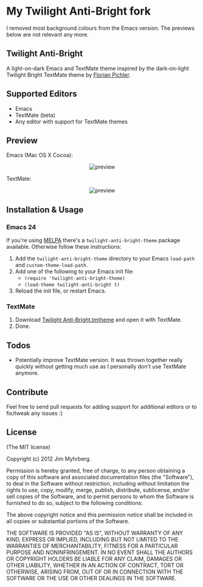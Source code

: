 # My Twilight Anti-Bright fork

I removed most background colours from the Emacs version. The previews below are not relevant any more.

## Twilight Anti-Bright

A light-on-dark Emacs and TextMate theme inspired by the dark-on-light
Twilight Bright TextMate theme by [Florian Pichler][pichfl].

[pichfl]: http://einserver.de/goodies

## Supported Editors

* Emacs
* TextMate (beta)
* Any editor with support for TextMate themes

## Preview

Emacs (Mac OS X Cocoa):

<div style="text-align: center">
  <img src="https://github.com/jimeh/twilight-anti-bright-theme/raw/master/preview/emacs-gui.png" alt="preview" />
</div>

TextMate:

<div style="text-align: center">
  <img src="https://github.com/jimeh/twilight-anti-bright-theme/raw/master/preview/textmate.png" alt="preview" />
</div>

## Installation & Usage

### Emacs 24

If you're using [MELPA][] there's a `twilight-anti-bright-theme` package
available. Otherwise follow these instructions:

[melpa]: http://melpa.milkbox.net/

1. Add the `twilight-anti-bright-theme` directory to your Emacs `load-path`
   and `custom-theme-load-path`.
2. Add one of the following to your Emacs init file:
    - `(require 'twilight-anti-bright-theme)`
    - `(load-theme twilight-anti-bright t)`
3. Reload the init file, or restart Emacs.

### TextMate

1. Download [Twilight Anti-Bright.tmtheme][tmtheme] and open it with TextMate.
2. Done.

[tmtheme]: https://github.com/jimeh/twilight-anti-bright-theme/raw/master/Twilight%20Anti-Bright.tmTheme

## Todos

* Potentially improve TextMate version. It was thrown together really quickly
  without getting much use as I personally don't use TextMate anymore.

## Contribute

Feel free to send pull requests for adding support for additional editors
or to fix/tweak any issues :)

## License

(The MIT license)

Copyright (c) 2012 Jim Myhrberg.

Permission is hereby granted, free of charge, to any person obtaining a copy
of this software and associated documentation files (the "Software"), to deal
in the Software without restriction, including without limitation the rights
to use, copy, modify, merge, publish, distribute, sublicense, and/or sell
copies of the Software, and to permit persons to whom the Software is
furnished to do so, subject to the following conditions:

The above copyright notice and this permission notice shall be included in all
copies or substantial portions of the Software.

THE SOFTWARE IS PROVIDED "AS IS", WITHOUT WARRANTY OF ANY KIND, EXPRESS OR
IMPLIED, INCLUDING BUT NOT LIMITED TO THE WARRANTIES OF MERCHANTABILITY,
FITNESS FOR A PARTICULAR PURPOSE AND NONINFRINGEMENT. IN NO EVENT SHALL THE
AUTHORS OR COPYRIGHT HOLDERS BE LIABLE FOR ANY CLAIM, DAMAGES OR OTHER
LIABILITY, WHETHER IN AN ACTION OF CONTRACT, TORT OR OTHERWISE, ARISING FROM,
OUT OF OR IN CONNECTION WITH THE SOFTWARE OR THE USE OR OTHER DEALINGS IN THE
SOFTWARE.
